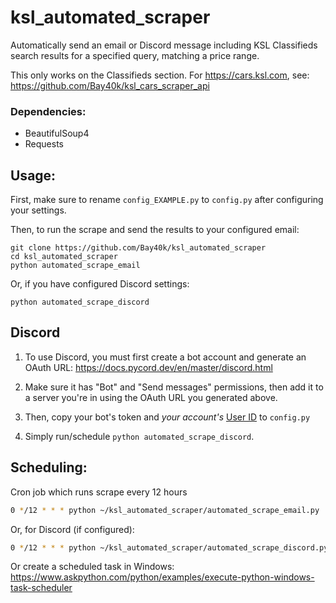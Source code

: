 # ksl_automated_scraper

Automatically send an email or Discord message including KSL Classifieds search results for a specified query, matching a price range.

This only works on the Classifieds section. For https://cars.ksl.com, see: https://github.com/Bay40k/ksl_cars_scraper_api


### Dependencies:
- BeautifulSoup4
- Requests

## Usage:
First, make sure to rename `config_EXAMPLE.py` to `config.py` after configuring your settings.

Then, to run the scrape and send the results to your configured email:
```commandline
git clone https://github.com/Bay40k/ksl_automated_scraper
cd ksl_automated_scraper
python automated_scrape_email
```
Or, if you have configured Discord settings:
```commandline
python automated_scrape_discord
```

## Discord
1. To use Discord, you must first create a bot account and generate an OAuth URL:
https://docs.pycord.dev/en/master/discord.html

2. Make sure it has "Bot" and "Send messages" permissions, then add it to a server you're in using the OAuth URL you generated above.

3. Then, copy your bot's token and *your account's* [User ID](https://support.discord.com/hc/en-us/articles/206346498-Where-can-I-find-my-User-Server-Message-ID-) to `config.py`

4. Simply run/schedule `python automated_scrape_discord`.

## Scheduling:

Cron job which runs scrape every 12 hours
```bash
0 */12 * * * python ~/ksl_automated_scraper/automated_scrape_email.py
```
Or, for Discord (if configured):
```bash
0 */12 * * * python ~/ksl_automated_scraper/automated_scrape_discord.py
```

Or create a scheduled task in Windows: https://www.askpython.com/python/examples/execute-python-windows-task-scheduler
